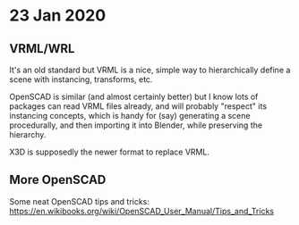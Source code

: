 # 23 Jan 2020

## VRML/WRL

It's an old standard but VRML is a nice, simple way to hierarchically define a scene with instancing, transforms, etc.

OpenSCAD is similar (and almost certainly better) but I know lots of packages can read VRML files already, and will probably "respect" its instancing concepts, which is handy for (say) generating a scene procedurally, and then importing it into Blender, while preserving the hierarchy.

X3D is supposedly the newer format to replace VRML.

## More OpenSCAD

Some neat OpenSCAD tips and tricks: https://en.wikibooks.org/wiki/OpenSCAD_User_Manual/Tips_and_Tricks
